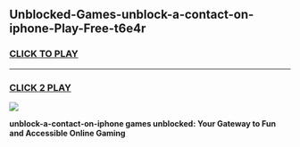 
## Unblocked-Games-unblock-a-contact-on-iphone-Play-Free-t6e4r
<h3>
<a href="https://premium76.site?title=unblock-a-contact-on-iphone&ref=20M">CLICK TO PLAY</a></h3>
<hr>

<h3>
<a href="https://premium76.site?title=unblock-a-contact-on-iphone&ref=20M">CLICK 2 PLAY</a>
  
</h3>

<a href="https://premium76.site?title=unblock-a-contact-on-iphone&ref=19M"><img src="https://clearcache.store/games.png"></a>


**unblock-a-contact-on-iphone games unblocked: Your Gateway to Fun and Accessible Online Gaming**
